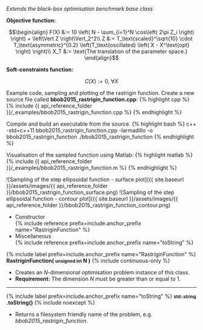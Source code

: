 *Extends the black-box optimisation benchmark base class*

**Objective function:**

$$\begin{align}
F(X) &:= 10 \left( N - \sum_{i=1}^N \cos\left( 2\pi Z_i \right) \right) + \left\Vert Z \right\Vert_2^2\\
Z &:= T_\text{scaled}^\sqrt{10} \cdot T_\text{asymmetric}^{0.2} \left(T_\text{oscillated} \left( X - X^\text{opt} \right) \right)\\
X_T &:= \text{The translation of the parameter space.}
\end{align}$$

**Soft-constraints function:**

$$C(X) := 0, \ \forall X$$

Example code, sampling and plotting of the rastrigin function.
Create a new source file called **bbob2015_rastrigin_function.cpp**:
{% highlight cpp %}
{% include {{ api_reference_folder }}/_examples/bbob2015_rastrigin_function.cpp %}
{% endhighlight %}

Compile and build an executable from the source.
{% highlight bash %}
c++ -std=c++11 bbob2015_rastrigin_function.cpp -larmadillo -o bbob2015_rastrigin_function
./bbob2015_rastrigin_function
{% endhighlight %}

Visualisation of the sampled function using Matlab:
{% highlight matlab %}
{% include {{ api_reference_folder }}/_examples/bbob2015_rastrigin_function.m %}
{% endhighlight %}

![Sampling of the step ellipsoidal function - surface plot]({{ site.baseurl }}/assets/images/{{ api_reference_folder }}/bbob2015_rastrigin_function_surface.png)
![Sampling of the step ellipsoidal function - contour plot]({{ site.baseurl }}/assets/images/{{ api_reference_folder }}/bbob2015_rastrigin_function_contour.png)

- Constructor<br>
  {% include reference prefix=include.anchor_prefix name="RastriginFunction" %}
- Miscellaneous<br>
  {% include reference prefix=include.anchor_prefix name="toString" %}

{% include label prefix=include.anchor_prefix name="RastriginFunction" %}
**RastriginFunction( <small>unsigned int</small> N )** {% include continuous-only %}

- Creates an *N*-dimensional optimisation problem instance of this class.
- **Requirement:** The dimension *N* must be greater than or equal to 1.

---
{% include label prefix=include.anchor_prefix name="toString" %}
**<small>std::string</small> .toString()** {% include noexcept %}

- Returns a filesystem friendly name of the problem, e.g. *bbob2015_rastrigin_function*.